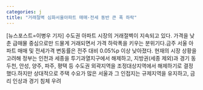 ```yaml
---
categories: j
title: "거래절벽 심화서울아파트 매매·전세 동반 큰 폭 하락"
---
```

[뉴스포스트=이병우 기자] 수도권 아파트 시장의 거래절벽이 지속되고 있다. 가격을 낮춘 급매물 중심으로만 드물게 거래되면서 가격 하락폭을 키우는 분위기다.금주 서울 아파트 매매 및 전세가격 변동률은 전주 대비 0.05%p 이상 낮아졌다. 현재의 시장 상황을 고려해 정부는 인천과 세종을 투기과열지구에서 해제하고, 지방권(세종 제외)과 경기 동두천, 안성, 양주, 파주, 평택 등 수도권 외곽지역을 조정대상지역에서 해제하기로 결정했다.하지만 상대적으로 주택 수요가 많은 서울과 그 인접지는 규제지역을 유지하고, 금리 인상과 경기 침체 우려